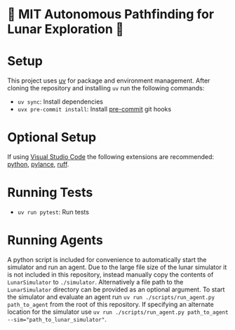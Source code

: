 # :maple_leaf: MIT Autonomous Pathfinding for Lunar Exploration :maple_leaf:

# Setup
This project uses [uv](https://docs.astral.sh/uv/) for package and environment management.
After cloning the repository and installing `uv` run the following commands:
- `uv sync`: Install dependencies
- `uvx pre-commit install`: Install [pre-commit](https://pre-commit.com/) git hooks

# Optional Setup
If using [Visual Studio Code](https://code.visualstudio.com/) the following extensions are recommended:
[python](https://marketplace.visualstudio.com/items?itemName=ms-python.python), 
[pylance](https://marketplace.visualstudio.com/items?itemName=ms-python.vscode-pylance),
[ruff](https://marketplace.visualstudio.com/items?itemName=charliermarsh.ruff).

# Running Tests
- `uv run pytest`: Run tests

# Running Agents
A python script is included for convenience to automatically start the simulator and run an agent.
Due to the large file size of the lunar simulator it is not included in this repository, instead manually copy the contents of `LunarSimulator` to `./simulator`.
Alternatively a file path to the `LunarSimulator` directory can be provided as an optional argument.
To start the simulator and evaluate an agent run `uv run ./scripts/run_agent.py path_to_agent` from the root of this repository.
If specifying an alternate location for the simulator use `uv run ./scripts/run_agent.py path_to_agent --sim="path_to_lunar_simulator"`.
